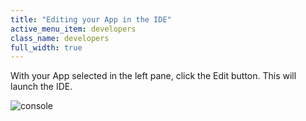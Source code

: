 ```yaml
---
title: "Editing your App in the IDE"
active_menu_item: developers
class_name: developers
full_width: true
---
```



With your App selected in the left pane, click the Edit button. This will launch the IDE.

![console](/img/tutorials/mfa-apps-console-3.png)

